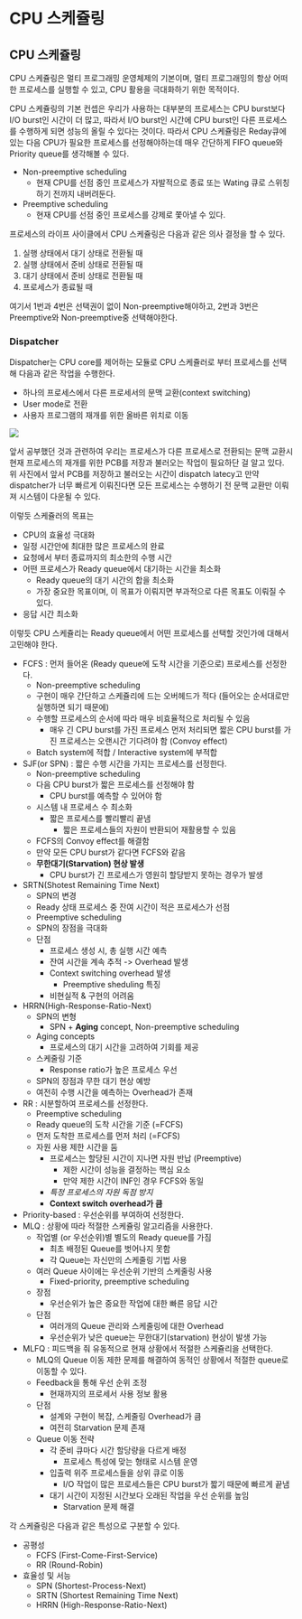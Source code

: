 # CPU 스케쥴링

## CPU 스케쥴링

CPU 스케쥴링은 멀티 프로그래밍 운영체제의 기본이며, 멀티 프로그래밍의 항상 어떠한 프로세스를 실행할 수 있고, CPU 활용을 극대화하기 위한 목적이다.

CPU 스케쥴링의 기본 컨셉은 우리가 사용하는 대부분의 프로세스는 CPU burst보다 I/O burst인 시간이 더 많고, 따라서 I/O burst인 시간에 CPU burst인 다른 프로세스를 수행하게 되면 성능의 올릴 수 있다는 것이다. 따라서 CPU 스케쥴링은 Reday큐에 있는 다음 CPU가 필요한 프로세스를 선정해야하는데 매우 간단하게 FIFO queue와 Priority queue를 생각해볼 수 있다.

- Non-preemptive scheduling
  - 현재 CPU를 선점 중인 프로세스가 자발적으로 종료 또는 Wating 큐로 스위칭하기 전까지 내버려둔다.
- Preemptive scheduling
  - 현재 CPU를 선점 중인 프로세스를 강제로 쫓아낼 수 있다.

프로세스의 라이프 사이클에서 CPU 스케쥴링은 다음과 같은 의사 결정을 할 수 있다.

1. 실행 상태에서 대기 상태로 전환될 때
2. 실행 상태에서 준비 상태로 전환될 때
3. 대기 상태에서 준비 상태로 전환될 때
4. 프로세스가 종료될 때

여기서 1번과 4번은 선택권이 없이 Non-preemptive해야하고, 2번과 3번은 Preemptive와 Non-preemptive중 선택해야한다.

### Dispatcher

Dispatcher는 CPU core를 제어하는 모듈로 CPU 스케쥴러로 부터 프로세스를 선택해 다음과 같은 작업을 수행한다.

- 하나의 프로세스에서 다른 프로세서의 문맥 교환(context switching)
- User mode로 전환
- 사용자 프로그램의 재개를 위한 올바른 위치로 이동

![](https://i.imgur.com/A54k7Ra.png)

앞서 공부했던 것과 관련하여 우리는 프로세스가 다른 프로세스로 전환되는 문맥 교환시 현재 프로세스의 재개를 위한 PCB를 저장과 불러오는 작업이 필요하단 걸 알고 있다. 위 사진에서 앞서 PCB를 저장하고 불러오는 시간이 dispatch latecy고 만약 dispatcher가 너무 빠르게 이뤄진다면 모든 프로세스는 수행하기 전 문맥 교환만 이뤄져 시스템이 다운될 수 있다.

이렇듯 스케쥴러의 목표는

- CPU의 효율성 극대화
- 일정 시간안에 최대한 많은 프로세스의 완료
- 요청에서 부터 종료까지의 최소한의 수행 시간
- 어떤 프로세스가 Ready queue에서 대기하는 시간을 최소화
  - Ready queue의 대기 시간의 합을 최소화
  - 가장 중요한 목표이며, 이 목표가 이뤄지면 부과적으로 다른 목표도 이뤄질 수 있다.
- 응답 시간 최소화

이렇듯 CPU 스케쥴리는 Ready queue에서 어떤 프로세스를 선택할 것인가에 대해서 고민해야 한다.

- FCFS : 먼저 들어온 (Ready queue에 도착 시간을 기준으로) 프로세스를 선정한다.
  - Non-preemptive scheduling
  - 구현이 매우 간단하고 스케쥴리에 드는 오버헤드가 적다 (들어오는 순서대로만 실행하면 되기 때문에)
  - 수행할 프로세스의 순서에 따라 매우 비효율적으로 처리될 수 있음
    - 매우 긴 CPU burst를 가진 프로세스 먼저 처리되면 짧은 CPU burst를 가진 프로세스는 오랜시간 기다려야 함 (Convoy effect)
  - Batch system에 적합 / Interactive system에 부적합
- SJF(or SPN) : 짧은 수행 시간을 가지는 프로세스를 선정한다.
  - Non-preemptive scheduling
  - 다음 CPU burst가 짧은 프로세스를 선정해야 함
    - CPU burst를 예측할 수 있어야 함
  - 시스템 내 프로세스 수 최소화
    - 짧은 프로세스를 빨리빨리 끝냄
      - 짧은 프로세스들의 자원이 반환되어 재활용할 수 있음
  - FCFS의 Convoy effect를 해결함
  - 만약 모든 CPU burst가 같다면 FCFS와 같음
  - **무한대기(Starvation) 현상 발생**
    - CPU burst가 긴 프로세스가 영원히 할당받지 못하는 경우가 발생
- SRTN(Shotest Remaining Time Next)
  - SPN의 변경
  -  Ready 상태 프로세스 중 잔여 시간이 적은 프로세스가 선점
    - Preemptive scheduling
  - SPN의 장점을 극대화
  - 단점
    - 프로세스 생성 시, 총 실행 시간 예측
    - 잔여 시간을 계속 추적 -> Overhead 발생
    - Context switching overhead 발생
      - Preemptive sheduling 특징
    - 비현실적 & 구현의 어려움
- HRRN(High-Response-Ratio-Next)
  - SPN의 변형
    - SPN + **Aging** concept, Non-preemptive scheduling
  - Aging concepts
    - 프로세스의 대기 시간을 고려하여 기회를 제공
  - 스케줄링 기준
    - Response ratio가 높은 프로세스 우선
  - SPN의 장점과 무한 대기 현상 예방
  - 여전히 수행 시간을 예측하는 Overhead가 존재
- RR : 시분할하여 프로세스를 선정한다.
  - Preemptive scheduling
  - Ready queue의 도착 시간을 기준 (=FCFS)
  - 먼저 도착한 프로세스를 먼저 처리 (=FCFS)
  - 자원 사용 제한 시간을 둠
    - 프로세스는 할당된 시간이 지나면 자원 반납 (Preemptive)
      - 제한 시간이 성능을 결정하는 핵심 요소
      - 만약 제한 시간이 INF인 경우 FCFS와 동일
    - *특정 프로세스의 자원 독점 방지*
    - **Context switch overhead가 큼**
- Priority-based : 우선순위를 부여하여 선정한다.
- MLQ : 상황에 따라 적절한 스케쥴링 알고리즘을 사용한다.
  - 작업별 (or 우선순위)별 별도의 Ready queue를 가짐
    - 최초 배정된 Queue를 벗어나지 못함
    - 각 Queue는 자신만의 스케줄링 기법 사용
  - 여러 Queue 사이에는 우선순위 기반의 스케줄링 사용
    - Fixed-priority, preemptive scheduling
  - 장점
    - 우선순위가 높은 중요한 작업에 대한 빠른 응답 시간
  - 단점
    - 여러개의 Queue 관리와 스케줄링에 대한 Overhead
    - 우선순위가 낮은 queue는 무한대기(starvation) 현상이 발생 가능
- MLFQ : 피드백을 줘 유동적으로 현재 상황에서 적절한 스케쥴리을 선택한다.
  - MLQ의 Queue 이동 제한 문제를 해결하여 동적인 상황에서 적절한 queue로 이동할 수 있다.
  - Feedback을 통해 우선 순위 조정
    - 현재까지의 프로세서 사용 정보 활용
  - 단점
    - 설계와 구현이 복잡, 스케줄링 Overhead가 큼
    - 여전히 Starvation 문제 존재
  - Queue 이동 전략
    - 각 준비 큐마다 시간 할당량을 다르게 배정
      - 프로세스 특성에 맞는 형태로 시스템 운영
    - 입출력 위주 프로세스들을 상위 큐로 이동
      - I/O 작업이 많은 프로세스들은 CPU burst가 짧기 때문에 빠르게 끝냄
    - 대기 시간이 지정된 시간보다 오래된 작업을 우선 순위를 높임
      - Starvation 문제 해결

각 스케쥴링은 다음과 같은 특성으로 구분할 수 있다.

- 공평성
  - FCFS (First-Come-First-Service)
  - RR (Round-Robin)
- 효율성 및 서능
  - SPN (Shortest-Process-Next)
  - SRTN (Shortest Remaining Time Next)
  - HRRN (High-Response-Ratio-Next)
